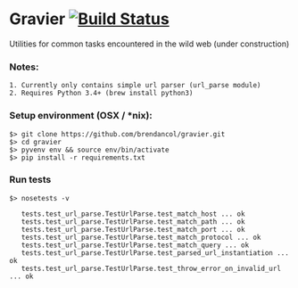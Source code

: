 Gravier [![Build Status](https://travis-ci.org/brendancol/gravier.svg)](https://travis-ci.org/brendancol/gravier)
=======

Utilities for common tasks encountered in the wild web (under construction)

### Notes: 
	1. Currently only contains simple url parser (url_parse module)
	2. Requires Python 3.4+ (brew install python3)

### Setup environment (OSX / *nix):
    $> git clone https://github.com/brendancol/gravier.git
    $> cd gravier
    $> pyvenv env && source env/bin/activate
    $> pip install -r requirements.txt

### Run tests
    $> nosetests -v

       tests.test_url_parse.TestUrlParse.test_match_host ... ok
       tests.test_url_parse.TestUrlParse.test_match_path ... ok
       tests.test_url_parse.TestUrlParse.test_match_port ... ok
       tests.test_url_parse.TestUrlParse.test_match_protocol ... ok
       tests.test_url_parse.TestUrlParse.test_match_query ... ok
       tests.test_url_parse.TestUrlParse.test_parsed_url_instantiation ... ok
       tests.test_url_parse.TestUrlParse.test_throw_error_on_invalid_url ... ok
